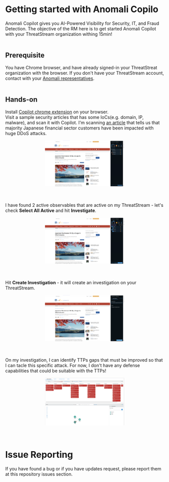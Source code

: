 # Getting started with Anomali Copilo
Anomali Copilot gives you AI-Powered Visibility for Security, IT, and Fraud Detection. The objective of the RM here is to get started Anomali Copilot with your ThreatStream organization withing 15min!
<br>
<br>

## Prerequisite
You have Chrome browser, and have already signed-in your ThreatStreat organization with the browser. If you don't have your ThreatStream account, contact with your [Anomali representatives](https://www.anomali.com/contact).
<br>
<br>


## Hands-on
Install [Copilot chrome extension](https://chromewebstore.google.com/detail/anomali-copilot/ghmbpcmonklliphfbkdbedkdkilfbngm) on your browser.
<br>
Visit a sample security articles that has some IoCs(e.g. domain, IP, malware), and scan it with Copilot. I'm scanning [an article](https://www.govinfosecurity.com/japanese-businesses-hit-by-surge-in-ddos-attacks-a-27216) that tells us that majority Japanese financial sector customers have been impacted with huge DDoS attacks.
<br>
<div align="center">
<img src="./images/Scaned Article.png" width=50%>
</div>
<br>
<br>


I have found 2 active observables that are active on my ThreatStream - let's check **Select All Active** and hit **Investigate**. 
<br>
<div align="center">
<img src="./images/Investigate.png" width=50%>
</div>
<br>
<br>


Hit **Create Investigation** - it will create an investigation on your ThreatStream.
<br>
<div align="center">
<img src="./images/Create Investigation.png" width=50%>
</div>
<br>
<br>

On my investigation, I can identify TTPs gaps that must be improved so that I can tacle this specific attack. For now, I don't have any defense capabilities that could be suitable with the TTPs!
<br>
<div align="center">
<img src="./images/Identify TTPs Gaps.png" width=50%>
</div>
<br>
<br>


#  Issue Reporting
If you have found a bug or if you have updates request, please report them at this repository issues section.
